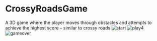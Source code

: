 # CrossyRoadsGame
A 3D game where the player moves through obstacles and attempts to achieve the highest score – similar to crossy roads
![start](https://user-images.githubusercontent.com/32990212/51690335-7a753c80-1fc6-11e9-98a1-a44f57db237c.png)
![play4](https://user-images.githubusercontent.com/32990212/50667349-ca904e80-0f86-11e9-8732-15b430c74d27.PNG)
![gameover](https://user-images.githubusercontent.com/32990212/51690334-79dca600-1fc6-11e9-9f37-20c581b7e0bd.png)

